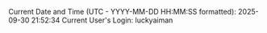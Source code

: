 Current Date and Time (UTC - YYYY-MM-DD HH:MM:SS formatted): 2025-09-30 21:52:34
Current User's Login: luckyaiman
